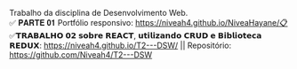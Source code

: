 Trabalho da disciplina de Desenvolvimento Web.   
✅ 𝐏𝐀𝐑𝐓𝐄 𝟎𝟏 Portfólio responsivo:  https://niveah4.github.io/NiveaHayane/📋    
✅𝗧𝗥𝗔𝗕𝗔𝗟𝗛𝗢 𝟬𝟮 𝘀𝗼𝗯𝗿𝗲 𝗥𝗘𝗔𝗖𝗧, 𝘂𝘁𝗶𝗹𝗶𝘇𝗮𝗻𝗱𝗼 𝗖𝗥𝗨𝗗 𝗲 𝗕𝗶𝗯𝗹𝗶𝗼𝘁𝗲𝗰𝗮 𝗥𝗘𝗗𝗨𝗫: https://niveah4.github.io/T2---DSW/ || Repositório: https://github.com/Niveah4/T2---DSW  
